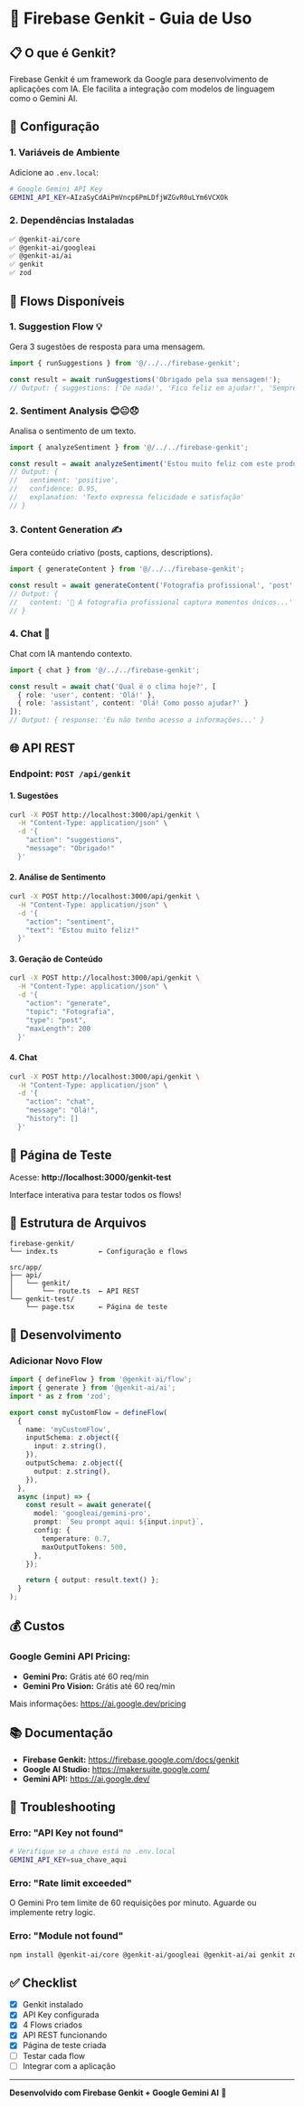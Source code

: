 # 🤖 Firebase Genkit - Guia de Uso

## 📋 O que é Genkit?

Firebase Genkit é um framework da Google para desenvolvimento de aplicações com IA. Ele facilita a integração com modelos de linguagem como o Gemini AI.

## 🚀 Configuração

### 1. Variáveis de Ambiente

Adicione ao `.env.local`:

```bash
# Google Gemini API Key
GEMINI_API_KEY=AIzaSyCdAiPmVncp6PmLDfjWZGvR0uLYm6VCXOk
```

### 2. Dependências Instaladas

```bash
✅ @genkit-ai/core
✅ @genkit-ai/googleai  
✅ @genkit-ai/ai
✅ genkit
✅ zod
```

## 🎯 Flows Disponíveis

### 1. **Suggestion Flow** 💡
Gera 3 sugestões de resposta para uma mensagem.

```typescript
import { runSuggestions } from '@/../../firebase-genkit';

const result = await runSuggestions('Obrigado pela sua mensagem!');
// Output: { suggestions: ['De nada!', 'Fico feliz em ajudar!', 'Sempre à disposição!'] }
```

### 2. **Sentiment Analysis** 😊😐😞
Analisa o sentimento de um texto.

```typescript
import { analyzeSentiment } from '@/../../firebase-genkit';

const result = await analyzeSentiment('Estou muito feliz com este produto!');
// Output: {
//   sentiment: 'positive',
//   confidence: 0.95,
//   explanation: 'Texto expressa felicidade e satisfação'
// }
```

### 3. **Content Generation** ✍️
Gera conteúdo criativo (posts, captions, descriptions).

```typescript
import { generateContent } from '@/../../firebase-genkit';

const result = await generateContent('Fotografia profissional', 'post', 200);
// Output: {
//   content: '📸 A fotografia profissional captura momentos únicos...'
// }
```

### 4. **Chat** 💬
Chat com IA mantendo contexto.

```typescript
import { chat } from '@/../../firebase-genkit';

const result = await chat('Qual é o clima hoje?', [
  { role: 'user', content: 'Olá!' },
  { role: 'assistant', content: 'Olá! Como posso ajudar?' }
]);
// Output: { response: 'Eu não tenho acesso a informações...' }
```

## 🌐 API REST

### Endpoint: `POST /api/genkit`

#### 1. Sugestões
```bash
curl -X POST http://localhost:3000/api/genkit \
  -H "Content-Type: application/json" \
  -d '{
    "action": "suggestions",
    "message": "Obrigado!"
  }'
```

#### 2. Análise de Sentimento
```bash
curl -X POST http://localhost:3000/api/genkit \
  -H "Content-Type: application/json" \
  -d '{
    "action": "sentiment",
    "text": "Estou muito feliz!"
  }'
```

#### 3. Geração de Conteúdo
```bash
curl -X POST http://localhost:3000/api/genkit \
  -H "Content-Type: application/json" \
  -d '{
    "action": "generate",
    "topic": "Fotografia",
    "type": "post",
    "maxLength": 200
  }'
```

#### 4. Chat
```bash
curl -X POST http://localhost:3000/api/genkit \
  -H "Content-Type: application/json" \
  -d '{
    "action": "chat",
    "message": "Olá!",
    "history": []
  }'
```

## 🧪 Página de Teste

Acesse: **http://localhost:3000/genkit-test**

Interface interativa para testar todos os flows!

## 📁 Estrutura de Arquivos

```
firebase-genkit/
└── index.ts          ← Configuração e flows

src/app/
├── api/
│   └── genkit/
│       └── route.ts  ← API REST
└── genkit-test/
    └── page.tsx      ← Página de teste
```

## 🔧 Desenvolvimento

### Adicionar Novo Flow

```typescript
import { defineFlow } from '@genkit-ai/flow';
import { generate } from '@genkit-ai/ai';
import * as z from 'zod';

export const myCustomFlow = defineFlow(
  {
    name: 'myCustomFlow',
    inputSchema: z.object({
      input: z.string(),
    }),
    outputSchema: z.object({
      output: z.string(),
    }),
  },
  async (input) => {
    const result = await generate({
      model: 'googleai/gemini-pro',
      prompt: `Seu prompt aqui: ${input.input}`,
      config: {
        temperature: 0.7,
        maxOutputTokens: 500,
      },
    });

    return { output: result.text() };
  }
);
```

## 💰 Custos

### Google Gemini API Pricing:
- **Gemini Pro:** Grátis até 60 req/min
- **Gemini Pro Vision:** Grátis até 60 req/min

Mais informações: https://ai.google.dev/pricing

## 📚 Documentação

- **Firebase Genkit:** https://firebase.google.com/docs/genkit
- **Google AI Studio:** https://makersuite.google.com/
- **Gemini API:** https://ai.google.dev/

## 🐛 Troubleshooting

### Erro: "API Key not found"
```bash
# Verifique se a chave está no .env.local
GEMINI_API_KEY=sua_chave_aqui
```

### Erro: "Rate limit exceeded"
O Gemini Pro tem limite de 60 requisições por minuto. Aguarde ou implemente retry logic.

### Erro: "Module not found"
```bash
npm install @genkit-ai/core @genkit-ai/googleai @genkit-ai/ai genkit zod --legacy-peer-deps
```

## ✅ Checklist

- [x] Genkit instalado
- [x] API Key configurada
- [x] 4 Flows criados
- [x] API REST funcionando
- [x] Página de teste criada
- [ ] Testar cada flow
- [ ] Integrar com a aplicação

---

**Desenvolvido com Firebase Genkit + Google Gemini AI** 🚀
